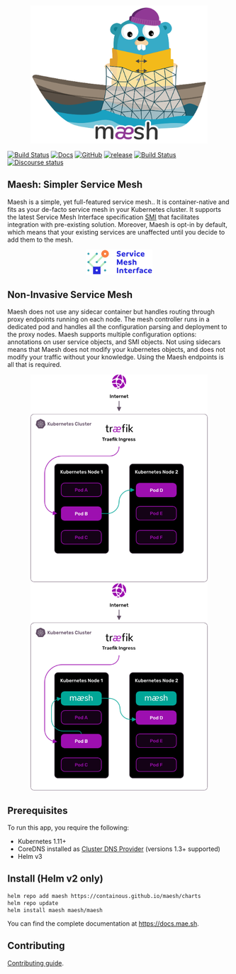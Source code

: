 <p align="center">
<img width="400" src="docs/content/assets/img/maesh.png" alt="Maesh" title="Maesh" />
</p>


[![Build Status](https://containous.semaphoreci.com/badges/maesh/branches/master.svg?style=shields)](https://containous.semaphoreci.com/projects/maesh)
[![Docs](https://img.shields.io/badge/docs-current-brightgreen.svg)](https://docs.mae.sh)
[![GitHub](https://img.shields.io/github/license/containous/maesh)](https://github.com/containous/maesh/blob/master/LICENSE)
[![release](https://img.shields.io/github/tag-date/containous/maesh.svg)](https://github.com/containous/maesh/releases)
[![Build Status](https://travis-ci.com/containous/maesh.svg?branch=master)](https://travis-ci.com/containous/maesh)
[![Discourse status](https://img.shields.io/discourse/https/community.containo.us/status?label=Community&style=social)](https://community.containo.us/c/maesh)

## Maesh: Simpler Service Mesh

Maesh is a simple, yet full-featured service mesh.. 
It is container-native and fits as your de-facto service mesh in your Kubernetes cluster. 
It supports the latest Service Mesh Interface specification [SMI](https://smi-spec.io) that facilitates integration with pre-existing solution. 
Moreover, Maesh is opt-in by default, 
which means that your existing services are unaffected until you decide to add them to the mesh.

<p align="center">
<a href="https://smi-spec.io" target="_blank"><img width="150" src="docs/content/assets/img/smi.png" alt="SMI" title="SMI" /></a>
</p>


## Non-Invasive Service Mesh

Maesh does not use any sidecar container but handles routing through proxy endpoints running on each node. 
The mesh controller runs in a dedicated pod and handles all the configuration parsing and deployment to the proxy nodes. 
Maesh supports multiple configuration options: annotations on user service objects, and SMI objects. 
Not using sidecars means that Maesh does not modify your kubernetes objects, and does not modify your traffic without your knowledge. 
Using the Maesh endpoints is all that is required.

<p align="center">
<img width="400" src="docs/content/assets/img/before-maesh-graphic.png" alt="Maesh" title="Maesh" />
<img width="400" src="docs/content/assets/img/after-maesh-graphic.png" alt="Maesh" title="Maesh" />
</p>

## Prerequisites

To run this app, you require the following:

- Kubernetes 1.11+
- CoreDNS installed as [Cluster DNS Provider](https://kubernetes.io/docs/tasks/administer-cluster/dns-custom-nameservers/) (versions 1.3+ supported)
- Helm v3

## Install (Helm v2 only)

```shell
helm repo add maesh https://containous.github.io/maesh/charts
helm repo update
helm install maesh maesh/maesh
```

You can find the complete documentation at https://docs.mae.sh.


## Contributing

[Contributing guide](CONTRIBUTING.md).
